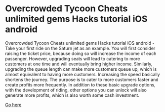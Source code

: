 # Overcrowded Tycoon Cheats unlimited gems Hacks tutorial iOS android

Overcrowded Tycoon Cheats unlimited gems Hacks tutorial iOS android - Take your first ride on the Saturn jet as an example. You will first consider raising the ticket price, because doing so will increase the income of each passenger. However, upgrading seats will lead to catering to more customers at one time and will eventually bring higher income. Similarly, upgrading the queue length can make more customers queue up, which is almost equivalent to having more customers. Increasing the speed basically shortens the journey. The purpose is to cater to more customers faster and create profits more frequently. In addition to these basic upgrade options, with the development of riding, other options you can unlock will also generate more profits, which is also worth some cash investment.

<a href="https://growhunt.top/overcrowded-tycoon/">Go here</a>
